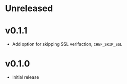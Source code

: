 # Unreleased

# v0.1.1

* Add option for skipping SSL verifaction, `CHEF_SKIP_SSL`

# v0.1.0
* Initial release
